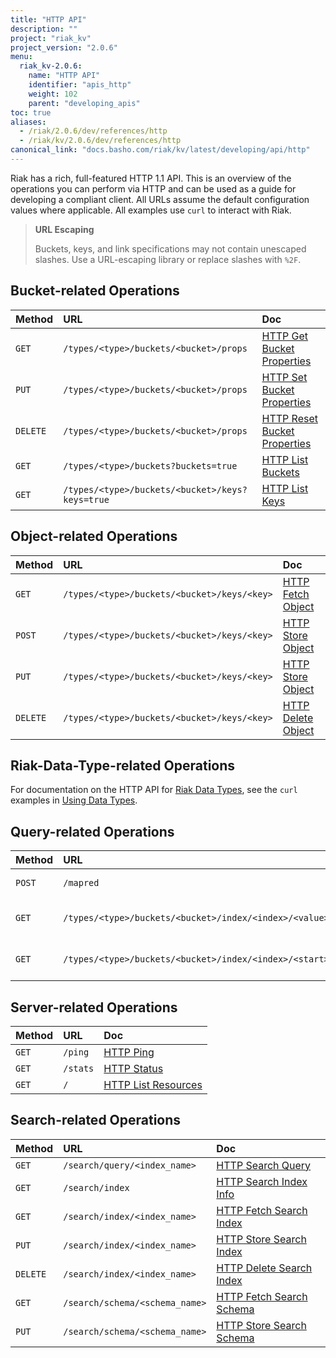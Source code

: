 ```yaml
---
title: "HTTP API"
description: ""
project: "riak_kv"
project_version: "2.0.6"
menu:
  riak_kv-2.0.6:
    name: "HTTP API"
    identifier: "apis_http"
    weight: 102
    parent: "developing_apis"
toc: true
aliases:
  - /riak/2.0.6/dev/references/http
  - /riak/kv/2.0.6/dev/references/http
canonical_link: "docs.basho.com/riak/kv/latest/developing/api/http"
---
```


Riak has a rich, full-featured HTTP 1.1 API. This is an overview of the
operations you can perform via HTTP and can be used as a guide for
developing a compliant client. All URLs assume the default configuration
values where applicable. All examples use `curl` to interact with Riak.

> **URL Escaping**
>
> Buckets, keys, and link specifications may not contain unescaped
slashes. Use a URL-escaping library or replace slashes with `%2F`.

## Bucket-related Operations

Method | URL | Doc
:------|:----|:---
`GET` | `/types/<type>/buckets/<bucket>/props` | [HTTP Get Bucket Properties](/riak/kv/2.0.6/developing/api/http/get-bucket-props)
`PUT` | `/types/<type>/buckets/<bucket>/props` | [HTTP Set Bucket Properties](/riak/kv/2.0.6/developing/api/http/set-bucket-props)
`DELETE` | `/types/<type>/buckets/<bucket>/props` | [HTTP Reset Bucket Properties](/riak/kv/2.0.6/developing/api/http/reset-bucket-props)
`GET` | `/types/<type>/buckets?buckets=true` | [HTTP List Buckets](/riak/kv/2.0.6/developing/api/http/list-buckets)
`GET` | `/types/<type>/buckets/<bucket>/keys?keys=true` | [HTTP List Keys](/riak/kv/2.0.6/developing/api/http/list-keys)

## Object-related Operations

Method | URL | Doc
:------|:----|:---
`GET` | `/types/<type>/buckets/<bucket>/keys/<key>` | [HTTP Fetch Object](/riak/kv/2.0.6/developing/api/http/fetch-object)
`POST` | `/types/<type>/buckets/<bucket>/keys/<key>` | [HTTP Store Object](/riak/kv/2.0.6/developing/api/http/store-object)
`PUT` | `/types/<type>/buckets/<bucket>/keys/<key>` | [HTTP Store Object](/riak/kv/2.0.6/developing/api/http/store-object)
`DELETE` | `/types/<type>/buckets/<bucket>/keys/<key>` | [HTTP Delete Object](/riak/kv/2.0.6/developing/api/http/delete-object)

## Riak-Data-Type-related Operations

For documentation on the HTTP API for [Riak Data Types](/riak/kv/2.0.6/learn/concepts/crdts),
see the `curl` examples in [Using Data Types](/riak/kv/2.0.6/developing/data-types).

## Query-related Operations

Method | URL | Doc
:------|:----|:---
`POST` | `/mapred` | [HTTP MapReduce](/riak/kv/2.0.6/developing/api/http/mapreduce)
`GET` | `/types/<type>/buckets/<bucket>/index/<index>/<value>` | [HTTP Secondary Indexes](/riak/kv/2.0.6/developing/api/http/secondary-indexes)
`GET` | `/types/<type>/buckets/<bucket>/index/<index>/<start>/<end>` | [HTTP Secondary Indexes](/riak/kv/2.0.6/developing/api/http/secondary-indexes)

## Server-related Operations

Method | URL | Doc
:------|:----|:---
`GET` | `/ping` | [HTTP Ping](/riak/kv/2.0.6/developing/api/http/ping)
`GET` | `/stats` | [HTTP Status](/riak/kv/2.0.6/developing/api/http/status)
`GET` | `/` | [HTTP List Resources](/riak/kv/2.0.6/developing/api/http/list-resources)

## Search-related Operations

Method | URL | Doc
:------|:----|:---
`GET` | `/search/query/<index_name>` | [HTTP Search Query](/riak/kv/2.0.6/developing/api/http/search-query)
`GET` | `/search/index` | [HTTP Search Index Info](/riak/kv/2.0.6/developing/api/http/search-index-info)
`GET` | `/search/index/<index_name>` | [HTTP Fetch Search Index](/riak/kv/2.0.6/developing/api/http/fetch-search-index)
`PUT` | `/search/index/<index_name>` | [HTTP Store Search Index](/riak/kv/2.0.6/developing/api/http/store-search-index)
`DELETE` | `/search/index/<index_name>` | [HTTP Delete Search Index](/riak/kv/2.0.6/developing/api/http/delete-search-index)
`GET` | `/search/schema/<schema_name>` | [HTTP Fetch Search Schema](/riak/kv/2.0.6/developing/api/http/fetch-search-schema)
`PUT` | `/search/schema/<schema_name>` | [HTTP Store Search Schema](/riak/kv/2.0.6/developing/api/http/store-search-schema)
